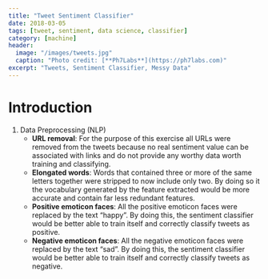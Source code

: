 ```yaml
---
title: "Tweet Sentiment Classifier"
date: 2018-03-05
tags: [tweet, sentiment, data science, classifier]
category: [machine]
header:
  image: "/images/tweets.jpg"
  caption: "Photo credit: [**Ph7Labs**](https://ph7labs.com)"
excerpt: "Tweets, Sentiment Classifier, Messy Data"
---
```


# Introduction
1. Data Preprocessing (NLP)
    + **URL removal**: For the purpose of this exercise all URLs were removed from the tweets because no real sentiment value can be associated with links and do not provide any worthy data worth training and classifying.
    + **Elongated words**: Words that contained three or more of the same letters together were stripped to now include only two. By doing so it the vocabulary generated by the feature extracted would be more accurate and contain far less redundant features.
    + **Positive emoticon faces**: All the positive emoticon faces were replaced by the text “happy”. By doing this, the sentiment classifier would be better able to train itself and correctly classify tweets as positive.
    + **Negative emoticon faces**: All the negative emoticon faces were replaced by the text “sad”. By doing this, the sentiment classifier would be better able to train itself and correctly classify tweets as negative.
